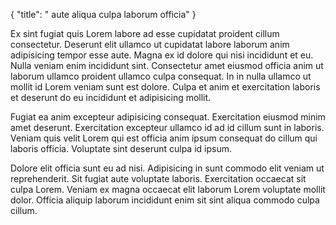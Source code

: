{
  "title": " aute aliqua culpa laborum officia"
}

Ex sint fugiat quis Lorem labore ad esse cupidatat proident cillum consectetur. Deserunt elit ullamco ut cupidatat labore laborum anim adipisicing tempor esse aute. Magna ex id dolore qui nisi incididunt et eu. Nulla veniam enim incididunt sint. Consectetur amet eiusmod officia anim ut laborum ullamco proident ullamco culpa consequat. In in nulla ullamco ut mollit id Lorem veniam sunt est dolore. Culpa et anim et exercitation laboris et deserunt do eu incididunt et adipisicing mollit.

Fugiat ea anim excepteur adipisicing consequat. Exercitation eiusmod minim amet deserunt. Exercitation excepteur ullamco id ad id cillum sunt in laboris. Veniam quis velit Lorem qui est officia anim ipsum consequat do cillum qui laboris officia. Voluptate sint deserunt culpa id ipsum.

Dolore elit officia sunt eu ad nisi. Adipisicing in sunt commodo elit veniam ut reprehenderit. Sit fugiat aute voluptate laboris. Exercitation occaecat sit culpa Lorem. Veniam ex magna occaecat elit laborum Lorem voluptate mollit dolor. Officia aliquip laborum incididunt enim sit sint aliqua commodo culpa cillum.